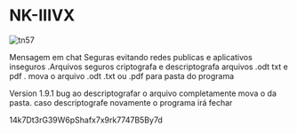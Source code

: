 # NK-IIIVX
![tn57](https://user-images.githubusercontent.com/101123260/157138028-971527a3-77a5-4901-aebe-ce3083f204a8.png)



Mensagem em chat Seguras evitando redes publicas e aplicativos inseguros .Arquivos seguros criptografa e descriptografa arquivos .odt txt e  pdf . mova o arquivo .odt .txt ou .pdf  para pasta do  programa

Version 1.9.1 bug ao descriptografar o arquivo completamente mova o da pasta. caso  descriptografe novamente o programa irá fechar

14k7Dt3rG39W6pShafx7x9rk7747B5By7d























